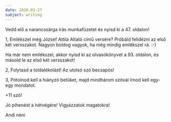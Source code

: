 ```yaml
---
date: 2020-03-27
subject: writing
---
```


Vedd elő a narancssárga írás munkafüzetet és nyisd ki a 47. oldalon! 

1, Emlékszel még József Attila Altató című versére? Próbáld felidézni az első két versszakot.
Nagyon boldog vagyok, ha még mindig emlékszel rá. :-)

Ha már nem emlékszel, akkor nyisd ki az olvasókönyvet a 93. oldalon, és másold le az első két versszakot!

2, Folytasd a toldalékolást! Az utolsó szó becsapós!

3, Pótolnod kell a hiányzó betűket, majd mindhárom szóval írnod kell egy-egy mondatot.

+11 szó!

Jó pihenést a hétvégére! Vigyázzatok magatokra!

Andi néni
